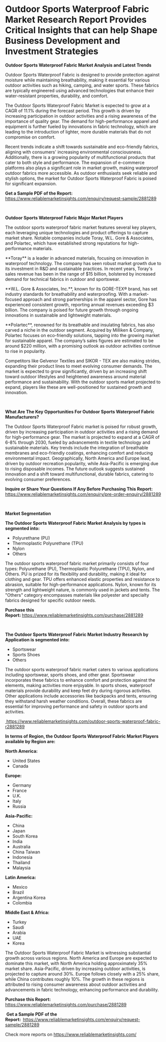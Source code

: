 <p><h1>Outdoor Sports Waterproof Fabric Market Research Report Provides Critical Insights that can help Shape Business Development and Investment Strategies</h1></p><p><strong>Outdoor Sports Waterproof Fabric Market Analysis and Latest Trends</strong></p>
<p><p>Outdoor Sports Waterproof Fabric is designed to provide protection against moisture while maintaining breathability, making it essential for various outdoor activities such as hiking, camping, and water sports. These fabrics are typically engineered using advanced technologies that enhance their water-resistant properties, durability, and comfort.</p><p>The Outdoor Sports Waterproof Fabric Market is expected to grow at a CAGR of 11.1% during the forecast period. This growth is driven by increasing participation in outdoor activities and a rising awareness of the importance of quality gear. The demand for high-performance apparel and equipment is further fueled by innovations in fabric technology, which are leading to the introduction of lighter, more durable materials that do not compromise on comfort.</p><p>Recent trends indicate a shift towards sustainable and eco-friendly fabrics, aligning with consumers' increasing environmental consciousness. Additionally, there is a growing popularity of multifunctional products that cater to both style and performance. The expansion of e-commerce platforms also plays a significant role in market growth, making waterproof outdoor fabrics more accessible. As outdoor enthusiasts seek reliable and stylish options, the market for Outdoor Sports Waterproof Fabric is poised for significant expansion.</p></p>
<p><strong>Get a Sample PDF of the Report:&nbsp;</strong> <a href="https://www.reliablemarketinsights.com/enquiry/request-sample/2881289?utm_campaign=2181&utm_medium=2&utm_source=Github&utm_content=ia&utm_term=12032025&utm_id=outdoor-sports-waterproof-fabric">https://www.reliablemarketinsights.com/enquiry/request-sample/2881289</a></p>
<p>&nbsp;</p>
<p><strong>Outdoor Sports Waterproof Fabric Major Market Players</strong></p>
<p><p>The outdoor sports waterproof fabric market features several key players, each leveraging unique technologies and product offerings to capture market share. Notable companies include Toray, W.L. Gore & Associates, and Polartec, which have established strong reputations for high-performance materials.</p><p>**Toray** is a leader in advanced materials, focusing on innovation in waterproof technology. The company has seen robust market growth due to its investment in R&D and sustainable practices. In recent years, Toray's sales revenue has been in the range of $15 billion, bolstered by increased demand for technical fabrics in outdoor and sportswear.</p><p>**W.L. Gore & Associates, Inc.**, known for its GORE-TEX® brand, has set industry standards for breathability and waterproofing. With a market-focused approach and strong partnerships in the apparel sector, Gore has experienced consistent growth, reporting annual revenues exceeding $3 billion. The company is poised for future growth through ongoing innovations in sustainable and lightweight materials.</p><p>**Polartec**, renowned for its breathable and insulating fabrics, has also carved a niche in the outdoor segment. Acquired by Milliken & Company, Polartec focuses on eco-friendly solutions, tapping into the growing market for sustainable apparel. The company’s sales figures are estimated to be around $220 million, with a promising outlook as outdoor activities continue to rise in popularity.</p><p>Competitors like Gelvenor Textiles and SIKOR - TEX are also making strides, expanding their product lines to meet evolving consumer demands. The market is expected to grow significantly, driven by an increasing shift toward outdoor lifestyles and heightened awareness around material performance and sustainability. With the outdoor sports market projected to expand, players like these are well-positioned for sustained growth and innovation.</p></p>
<p>&nbsp;</p>
<p><strong>What Are The Key Opportunities For Outdoor Sports Waterproof Fabric Manufacturers?</strong></p>
<p><p>The Outdoor Sports Waterproof Fabric market is poised for robust growth, driven by increasing participation in outdoor activities and a rising demand for high-performance gear. The market is projected to expand at a CAGR of 6-8% through 2030, fueled by advancements in textile technology and sustainable materials. Key trends include the integration of breathable membranes and eco-friendly coatings, enhancing comfort and reducing environmental impact. Geographically, North America and Europe lead, driven by outdoor recreation popularity, while Asia-Pacific is emerging due to rising disposable incomes. The future outlook suggests sustained innovation and a shift toward multifunctional, durable fabrics, catering to evolving consumer preferences.</p></p>
<p><strong>Inquire or Share Your Questions If Any Before Purchasing This Report:</strong> <a href="https://www.reliablemarketinsights.com/enquiry/pre-order-enquiry/2881289?utm_campaign=2181&utm_medium=2&utm_source=Github&utm_content=ia&utm_term=12032025&utm_id=outdoor-sports-waterproof-fabric">https://www.reliablemarketinsights.com/enquiry/pre-order-enquiry/2881289</a></p>
<p>&nbsp;</p>
<p><strong>Market Segmentation</strong></p>
<p><strong>The Outdoor Sports Waterproof Fabric Market Analysis by types is segmented into:</strong></p>
<p><ul><li> Polyurethane (PU)</li><li>Thermoplastic Polyurethane (TPU)</li><li>Nylon</li><li>Others </li></ul></p>
<p><p>The outdoor sports waterproof fabric market primarily consists of four types: Polyurethane (PU), Thermoplastic Polyurethane (TPU), Nylon, and Others. PU is prized for its flexibility and durability, making it ideal for clothing and gear. TPU offers enhanced elastic properties and resistance to abrasion, suitable for high-performance applications. Nylon, known for its strength and lightweight nature, is commonly used in jackets and tents. The "Others" category encompasses materials like polyester and specialty fabrics designed for specific outdoor needs.</p></p>
<p><strong>Purchase this Report:&nbsp;</strong><a href="https://www.reliablemarketinsights.com/purchase/2881289?utm_campaign=2181&utm_medium=2&utm_source=Github&utm_content=ia&utm_term=12032025&utm_id=outdoor-sports-waterproof-fabric">https://www.reliablemarketinsights.com/purchase/2881289</a></p>
<p>&nbsp;</p>
<p><strong>The Outdoor Sports Waterproof Fabric Market Industry Research by Application is segmented into:</strong></p>
<p><ul><li> Sportswear</li><li>Sports Shoes</li><li>Others </li></ul></p>
<p><p>The outdoor sports waterproof fabric market caters to various applications including sportswear, sports shoes, and other gear. Sportswear incorporates these fabrics to enhance comfort and protection against the elements, making activities more enjoyable. In sports shoes, waterproof materials provide durability and keep feet dry during rigorous activities. Other applications include accessories like backpacks and tents, ensuring they withstand harsh weather conditions. Overall, these fabrics are essential for improving performance and safety in outdoor sports and activities.</p></p>
<p><a href="https://www.reliablemarketinsights.com/outdoor-sports-waterproof-fabric-r2881289?utm_campaign=2181&utm_medium=2&utm_source=Github&utm_content=ia&utm_term=12032025&utm_id=outdoor-sports-waterproof-fabric">&nbsp;https://www.reliablemarketinsights.com/outdoor-sports-waterproof-fabric-r2881289</a></p>
<p><strong>In terms of Region, the Outdoor Sports Waterproof Fabric Market Players available by Region are:</strong></p>
<p>
    <p> <strong> North America: </strong>
        <ul>
            <li>United States</li>
            <li>Canada</li>
        </ul>
        </p> 
    <p> <strong> Europe: </strong>
        <ul>
            <li>Germany</li>
            <li>France</li>
            <li>U.K.</li>
            <li>Italy</li>
            <li>Russia</li>
        </ul>
        </p> 
    <p> <strong> Asia-Pacific: </strong>
        <ul>
            <li>China</li>
            <li>Japan</li>
            <li>South Korea</li>
            <li>India</li>
            <li>Australia</li>
            <li>China Taiwan</li>
            <li>Indonesia</li>
            <li>Thailand</li>
            <li>Malaysia</li>
        </ul>
        </p> 
    <p> <strong> Latin America: </strong>
        <ul>
            <li>Mexico</li>
            <li>Brazil</li>
            <li>Argentina Korea</li>
            <li>Colombia</li>
        </ul>
        </p> 
    <p> <strong> Middle East & Africa: </strong>
        <ul>
            <li>Turkey</li>
            <li>Saudi</li>
            <li>Arabia</li>
            <li>UAE</li>
            <li>Korea</li>
        </ul>
    </p>
    </p>
<p><p>The Outdoor Sports Waterproof Fabric Market is witnessing substantial growth across various regions. North America and Europe are expected to dominate this market, with North America holding approximately 35% market share. Asia-Pacific, driven by increasing outdoor activities, is projected to capture around 30%. Europe follows closely with a 25% share, while China contributes roughly 10%. The growth in these regions is attributed to rising consumer awareness about outdoor activities and advancements in fabric technology, enhancing performance and durability.</p></p>
<p><strong>Purchase this Report: </strong><a href="https://www.reliablemarketinsights.com/purchase/2881289?utm_campaign=2181&utm_medium=2&utm_source=Github&utm_content=ia&utm_term=12032025&utm_id=outdoor-sports-waterproof-fabric">https://www.reliablemarketinsights.com/purchase/2881289</a></p>
<p>&nbsp;<strong>Get a Sample PDF of the Report:&nbsp;&nbsp;</strong><a href="https://www.reliablemarketinsights.com/enquiry/request-sample/2881289?utm_campaign=2181&utm_medium=2&utm_source=Github&utm_content=ia&utm_term=12032025&utm_id=outdoor-sports-waterproof-fabric">https://www.reliablemarketinsights.com/enquiry/request-sample/2881289</a></p>
<p><strong></strong></p>
<p>Check more reports on <a href="https://www.reliablemarketinsights.com/?utm_campaign=2181&utm_medium=2&utm_source=Github&utm_content=ia&utm_term=12032025&utm_id=outdoor-sports-waterproof-fabric">https://www.reliablemarketinsights.com/</a></p>